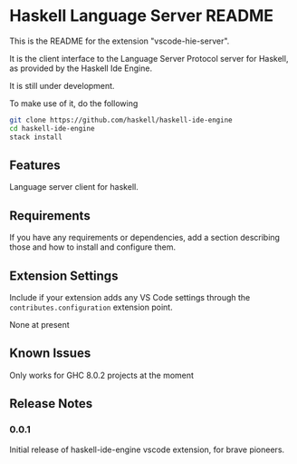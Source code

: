 # Haskell Language Server README

This is the README for the extension "vscode-hie-server".

It is the client interface to the Language Server Protocol server for
Haskell, as provided by the Haskell Ide Engine.

It is still under development.

To make use of it, do the following

```bash
git clone https://github.com/haskell/haskell-ide-engine
cd haskell-ide-engine
stack install
```

## Features

Language server client for haskell.

## Requirements

If you have any requirements or dependencies, add a section describing those and
how to install and configure them.

## Extension Settings

Include if your extension adds any VS Code settings through the
`contributes.configuration` extension point.

None at present

## Known Issues

Only works for GHC 8.0.2 projects at the moment

## Release Notes

### 0.0.1

Initial release of haskell-ide-engine vscode extension, for brave pioneers.

